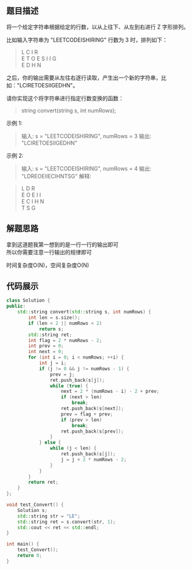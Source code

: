 ## 题目描述
将一个给定字符串根据给定的行数，以从上往下、从左到右进行 Z 字形排列。

比如输入字符串为 "LEETCODEISHIRING" 行数为 3 时，排列如下：
>L   C   I   R  
E T O E S I I G  
E   D   H   N  

之后，你的输出需要从左往右逐行读取，产生出一个新的字符串，比如："LCIRETOESIIGEDHN"。
  
请你实现这个将字符串进行指定行数变换的函数：
>string convert(string s, int numRows); 
 
示例 1:

>输入: s = "LEETCODEISHIRING", numRows = 3
输出: "LCIRETOESIIGEDHN"

示例 2:
>输入: s = "LEETCODEISHIRING", numRows = 4
输出: "LDREOEIIECIHNTSG"
解释:

>L     D     R  
E   O E   I I  
E C   I H   N  
T     S     G  

## 解题思路
拿到这道题我第一想到的是一行一行的输出即可  
所以你需要注意一行输出的规律即可  

时间复杂度O(N)，空间复杂度O(N)
## 代码展示
```cpp
class Solution {
public:
    std::string convert(std::string s, int numRows) {
        int len = s.size();
        if (len < 2 || numRows < 2)
            return s;
        std::string ret;
        int flag = 2 * numRows - 2;
        int prev = 0;
        int next = 0;
        for (int i = 0; i < numRows; ++i) {
            int j = i;
            if (j != 0 && j != numRows - 1) {
                prev = j;
                ret.push_back(s[j]);
                while (true) {
                    next = 2 * (numRows - i) - 2 + prev;
                    if (next > len)
                        break;
                    ret.push_back(s[next]);
                    prev = flag + prev;
                    if (prev > len)
                        break;
                    ret.push_back(s[prev]);
                }
            } else {
                while (j < len) {
                    ret.push_back(s[j]);
                    j = j + 2 * numRows - 2;
                }
            }
        }
        return ret;
    }
};

void test_Convert() {
    Solution s;
    std::string str = "LE";
    std::string ret = s.convert(str, 1);
    std::cout << ret << std::endl;
}

int main() {
    test_Convert();
    return 0;
}
```